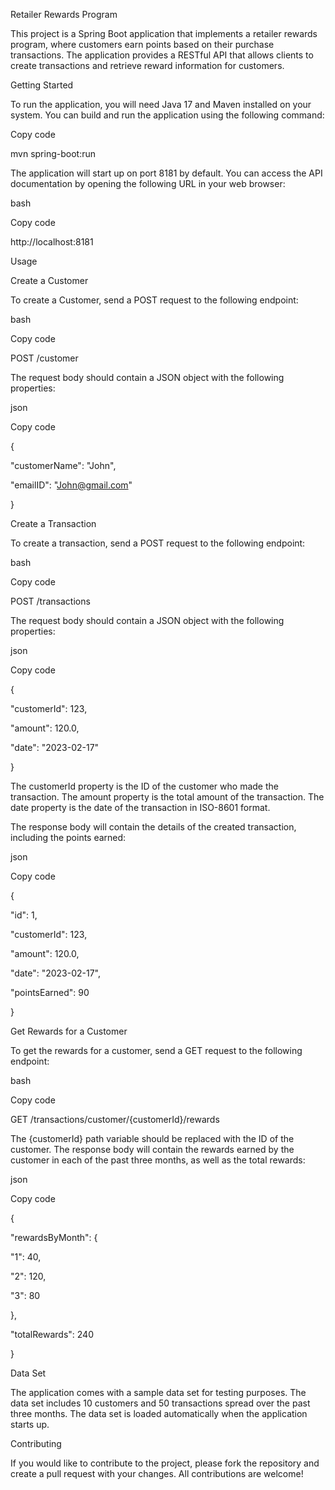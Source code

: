 ﻿Retailer Rewards Program

This project is a Spring Boot application that implements a retailer rewards program, where customers earn points based on their purchase transactions. The application provides a RESTful API that allows clients to create transactions and retrieve reward information for customers.

Getting Started

To run the application, you will need Java 17 and Maven installed on your system. You can build and run the application using the following command:

Copy code

mvn spring-boot:run

The application will start up on port 8181 by default. You can access the API documentation by opening the following URL in your web browser:

bash

Copy code

http://localhost:8181

Usage

Create a Customer

To create a Customer, send a POST request to the following endpoint:

bash

Copy code

POST /customer

The request body should contain a JSON object with the following properties:

json

Copy code

{

"customerName": "John",

"emailID": "John@gmail.com"

}

Create a Transaction

To create a transaction, send a POST request to the following endpoint:

bash

Copy code

POST /transactions

The request body should contain a JSON object with the following properties:

json

Copy code

{

"customerId": 123,

"amount": 120.0,

"date": "2023-02-17"

}

The customerId property is the ID of the customer who made the transaction. The amount property is the total amount of the transaction. The date property is the date of the transaction in ISO-8601 format.

The response body will contain the details of the created transaction, including the points earned:

json

Copy code

{

"id": 1,

"customerId": 123,

"amount": 120.0,

"date": "2023-02-17",

"pointsEarned": 90

}

Get Rewards for a Customer

To get the rewards for a customer, send a GET request to the following endpoint:

bash

Copy code

GET /transactions/customer/{customerId}/rewards

The {customerId} path variable should be replaced with the ID of the customer. The response body will contain the rewards earned by the customer in each of the past three months, as well as the total rewards:

json

Copy code

{

"rewardsByMonth": {

"1": 40,

"2": 120,

"3": 80

},

"totalRewards": 240

}

Data Set

The application comes with a sample data set for testing purposes. The data set includes 10 customers and 50 transactions spread over the past three months. The data set is loaded automatically when the application starts up.

Contributing

If you would like to contribute to the project, please fork the repository and create a pull request with your changes. All contributions are welcome!





